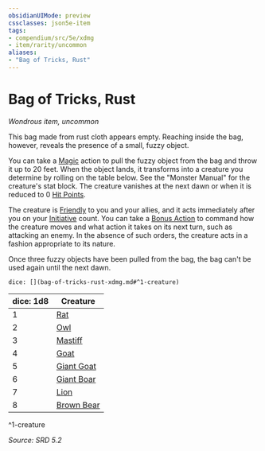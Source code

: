 ```yaml
---
obsidianUIMode: preview
cssclasses: json5e-item
tags:
- compendium/src/5e/xdmg
- item/rarity/uncommon
aliases: 
- "Bag of Tricks, Rust"
---
```

# Bag of Tricks, Rust
*Wondrous item, uncommon*  


This bag made from rust cloth appears empty. Reaching inside the bag, however, reveals the presence of a small, fuzzy object.

You can take a [Magic](rules/actions.md#Magic) action to pull the fuzzy object from the bag and throw it up to 20 feet. When the object lands, it transforms into a creature you determine by rolling on the table below. See the "Monster Manual" for the creature's stat block. The creature vanishes at the next dawn or when it is reduced to 0 [Hit Points](rules/variant-rules/hit-points-xphb.md).

The creature is [Friendly](rules/variant-rules/friendly-attitude-xphb.md) to you and your allies, and it acts immediately after you on your [Initiative](rules/variant-rules/initiative-xphb.md) count. You can take a [Bonus Action](rules/variant-rules/bonus-action-xphb.md) to command how the creature moves and what action it takes on its next turn, such as attacking an enemy. In the absence of such orders, the creature acts in a fashion appropriate to its nature.

Once three fuzzy objects have been pulled from the bag, the bag can't be used again until the next dawn.

`dice: [](bag-of-tricks-rust-xdmg.md#^1-creature)`

| dice: 1d8 | Creature                                                  |
| --------- | --------------------------------------------------------- |
| 1         | [Rat](compendium/bestiary/beast/rat-xmm.md)               |
| 2         | [Owl](compendium/bestiary/beast/owl-xmm.md)               |
| 3         | [Mastiff](compendium/bestiary/beast/mastiff-xmm.md)       |
| 4         | [Goat](compendium/bestiary/beast/goat-xmm.md)             |
| 5         | [Giant Goat](compendium/bestiary/beast/giant-goat-xmm.md) |
| 6         | [Giant Boar](compendium/bestiary/beast/giant-boar-xmm.md) |
| 7         | [Lion](compendium/bestiary/beast/lion-xmm.md)             |
| 8         | [Brown Bear](compendium/bestiary/beast/brown-bear-xmm.md) |
^1-creature

*Source: SRD 5.2*